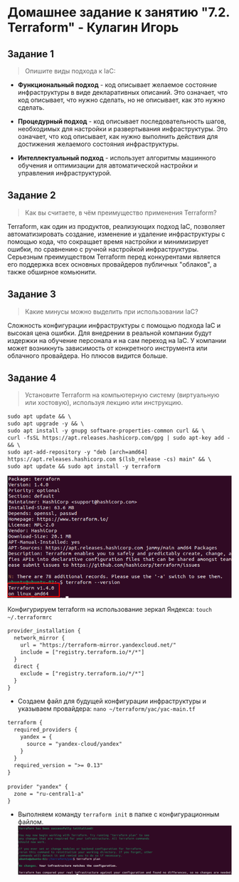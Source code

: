 # Домашнее задание к занятию "7.2. Terraform" - Кулагин Игорь
## Задание 1
>Опишите виды подхода к IaC:

- **Функциональный подход** - код описывает желаемое состояние инфраструктуры в виде декларативных описаний. Это означает, что код описывает, что нужно сделать, но не описывает, как это нужно сделать. 

- **Процедурный подход** - код описывает последовательность шагов, необходимых для настройки и развертывания инфраструктуры. Это означает, что код описывает, как нужно выполнить действия для достижения желаемого состояния инфраструктуры. 

- **Интеллектуальный подход** - использует алгоритмы машинного обучения и оптимизации для автоматической настройки и управления инфраструктурой.

## Задание 2
>Как вы считаете, в чём преимущество применения Terraform?

Terraform, как один из продуктов, реализующих подход IaC, позволяет автоматизировать создание, изменение и удаление инфраструктуры с помощью кода, что сокращает время настройки и минимизирует ошибки, по сравнению с ручной настройкой инфраструктуры. Серьезным преимуществом Terraform перед конкурентами является его поддержка всех основных провайдеров публичных "облаков", а также обширное комьюнити.

## Задание 3
>Какие минусы можно выделить при использовании IaC?

Сложность конфигурации инфраструктуры с помощью подхода IaC и высокая цена ошибки. Для внедрении в реальной компании будут издержки на обучение персонала и на сам переход на IaC. У компании может возникнуть зависимость от конкретного инструмента или облачного провайдера. Но плюсов видится больше.

## Задание 4
>Установите Terraform на компьютерную систему (виртуальную или хостовую), используя лекцию или инструкцию.
```
sudo apt update && \
sudo apt upgrade -y && \
sudo apt install -y gnupg software-properties-common curl && \
curl -fsSL https://apt.releases.hashicorp.com/gpg | sudo apt-key add - && \
sudo apt-add-repository -y "deb [arch=amd64] https://apt.releases.hashicorp.com $(lsb_release -cs) main" && \
sudo apt update && sudo apt install -y terraform
```

![7.02. Task #4.1](screenshots/7.02-4.1.png)

Конфигурируем terraform на использование зеркал Яндекса:
`touch ~/.terraformrc`
```
provider_installation {
  network_mirror {
    url = "https://terraform-mirror.yandexcloud.net/"
    include = ["registry.terraform.io/*/*"]
  }
  direct {
    exclude = ["registry.terraform.io/*/*"]
  }
}
```
- Создаем файл для будущей конфигурации инфраструктуры и указываем провайдера: `nano ~/terraform/yac/yac-main.tf`
```
terraform {
  required_providers {
    yandex = {
      source = "yandex-cloud/yandex"
    }
  }
  required_version = ">= 0.13"
}

provider "yandex" {
  zone = "ru-central1-a"
}
```
- Выполняем команду `terraform init` в папке с конфигурационным файлом.
![7.02. Task #4.2](screenshots/7.02-4.2.png)